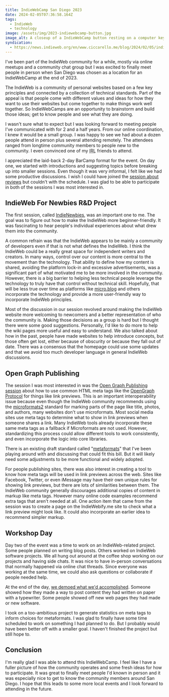 ```yaml
---
title: IndieWebCamp San Diego 2023
date: 2024-02-05T07:36:58.164Z
tags:
  - IndieWeb
  - technology
image: /assets/img/2023-indiewebcamp-button.jpg
image_alt: A closeup of a IndieWebCamp button resting on a computer keyboard.
syndication:
  - https://news.indieweb.org/en/www.ciccarello.me/blog/2024/02/05/indiewebcamp-san-diego-2023/
---
```


I've been part of the IndieWeb community for a while, mostly via online meetups and a community chat group but I was excited to finally meet people in person when San Diego was chosen as a location for an IndieWebCamp at the end of 2023.

The IndieWeb is a community of personal websites based on a few key principles and connected by a collection of technical standards.
Part of the appeal is that people come with different values and ideas for how they want to use their websites but come together to make things work well together.
So IndieWebCamps are an opportunity to brainstorm and build those ideas; get to know people and see what they are doing.

I wasn't sure what to expect but I was looking forward to meeting people I've communicated with for 2 and a half years.
From our online coordination, I knew it would be a small group.
I was happy to see we had about a dozen people attend in person plus several attending remotely.
The attendees ranged from longtime community members to people new to the community.
I even convinced one of my <abbr title="In Real Life">IRL</abbr> friends to attend.

I appreciated the laid-back 2-day BarCamp format for the event.
On day one, we started with introductions and suggesting topics before breaking up into smaller sessions.
Even though it was very informal, I felt like we had some productive discussions.
I wish I could have joined the [session about reviews](https://indieweb.org/2023/SD/movieviewings) but couldn't with the schedule.
I was glad to be able to participate in both of the sessions I was most interested in.

## IndieWeb For Newbies R&D Project

The first session, called [IndieNewbies](https://indieweb.org/2023/SD/indienewbies), was an important one to me.
The goal was to figure out how to make the IndieWeb more beginner-friendly.
It was fascinating to hear people's individual experiences about what drew them into the community.

A common refrain was that the IndieWeb appears to be mainly a community of developers even if that is not what defines the IndieWeb.
I think the IndieWeb could be a really great space for independent writers and creators.
In many ways, control over our content is more central to the movement than the technology.
That ability to define how my content is shared, avoiding the platform lock-in and excessive advertisements, was a significant part of what motivated me to be more involved in the community.
However, there is a big barrier to helping less technical people leverage the technology to truly have that control without technical skill.
Hopefully, that will be less true over time as platforms like [micro.blog](https://micro.blog/) and others incorporate the technology and provide a more user-friendly way to incorporate IndieWeb principles.

Most of the discussion in our session revolved around making the IndieWeb website more welcoming to newcomers and a better representation of who the community is.
Making those decisions as a group is hard but I thought there were some good suggestions.
Personally, I'd like to do more to help the wiki pages more useful and easy to understand.
We also talked about how in the past, people have made websites to help introduce concepts, but those often get lost, either because of obscurity or because they fall out of date.
There was a consensus that the homepage could use some updates and that we avoid too much developer language in general IndieWeb discussions.

## Open Graph Publishing

The session I was most interested in was the [Open Graph Publishing session](https://indieweb.org/2023/SD/opengraphpublishing) about how to use common HTML meta tags like the [OpenGraph Protocol](https://ogp.me/) for things like link previews.
This is an important interoperability issue because even though the IndieWeb community recommends using the [microformats2](https://microformats.org/wiki/microformats2) standard for marking parts of the page like title, photos, and authors, many websites don't use microformats.
Most social media sites use meta tags to determine what to show in link previews when someone shares a link.
Many IndieWeb tools already incorporate these same meta tags as a fallback if Microformats are not used.
However, standardizing this process could allow different tools to work consistently, and even incorporate the logic into core libraries.

There is an existing draft standard called "[metaformats](https://microformats.org/wiki/metaformats)" that I've been playing around with and discussing that could fit this bill.
But it will likely need some adjustments to be more functional and widely adopted.

For people publishing sites, there was also interest in creating a tool to know how meta tags will be used in link previews across the web.
Sites like Facebook, Twitter, or even iMessage may have their own unique rules for showing link previews, but there are lots of similarities between them.
The IndieWeb community generally discourages additional copies of content in markup like meta tags.
However many online code examples recommend extra tags that aren't needed at all.
One action item that came from the session was to create a page on the IndieWebify.me site to check what a link preview might look like.
It could also incorporate an earlier idea to recommend simpler markup.

## Workshop Day

Day two of the event was a time to work on an IndieWeb-related project.
Some people planned on writing blog posts.
Others worked on IndieWeb software projects.
We all hung out around at the coffee shop working on our projects and having side chats.
It was nice to have in-person conversations that normally happened via online chat threads.
Since everyone was working at the same time, we could also ask questions or collaborate if people needed help.

At the end of the day, [we demoed what we'd accomplished](https://indieweb.org/2023/SD/Demos).
Someone showed how they made a way to post content they had written on paper with a typewriter.
Some people showed off new web pages they had made or new software.

I took on a too-ambitious project to generate statistics on meta tags to inform choices for metaformats.
I was glad to finally have some time scheduled to work on something I had planned to do.
But I probably would have been better off with a smaller goal.
I haven't finished the project but still hope to.

## Conclusion

I'm really glad I was able to attend this IndieWebCamp.
I feel like I have a fuller picture of how the community operates and some fresh ideas for how to participate.
It was great to finally meet people I'd known in person and it was especially nice to get to know the community members around San Diego.
I hope that this leads to some more local events and I look forward to attending in the future.
